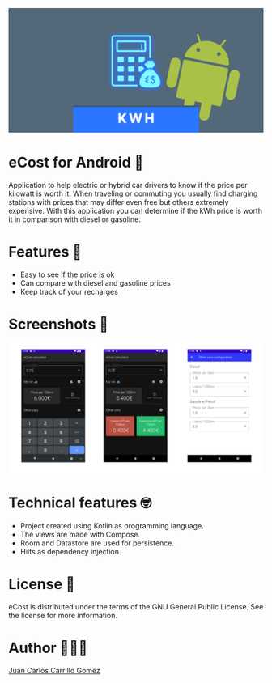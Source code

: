 ![Splash](doc/doc_splash.png "Splash")

eCost for Android 🔋
==================
Application to help electric or hybrid car drivers to know if the price per kilowatt is worth it.
When traveling or commuting you usually find charging stations with prices that may differ even free but others extremely expensive.
With this application you can determine if the kWh price is worth it in comparison with diesel or gasoline.

# Features 🥸
* Easy to see if the price is ok
* Can compare with diesel and gasoline prices
* Keep track of your recharges

# Screenshots 📸
![Screenshots](doc/screenshots.png "Screenshots")

# Technical features 🤓
* Project created using Kotlin as programming language.
* The views are made with Compose.
* Room and Datastore are used for persistence.
* Hilts as dependency injection.

# License 📖
eCost is distributed under the terms of the GNU General Public License. See the license for more information.

# Author 🤷🏻‍♂️
[Juan Carlos Carrillo Gomez](mailto://carrialpine@gmail.com) 